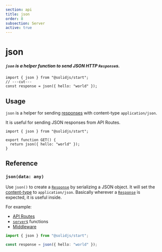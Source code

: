 ```yaml
---
section: api
title: json
order: 8
subsection: Server
active: true
---
```


# json

##### `json` is a helper function to send JSON HTTP `Response`s.

<div class="text-lg">

```tsx twoslash
import { json } from "@solidjs/start";
// ---cut---
const response = json({ hello: "world" });
```

</div>

<table-of-contents></table-of-contents>

## Usage

`json` is a helper for sending [responses][Response] with content-type `application/json`.

It is useful for sending JSON responses from API Routes.

```tsx twoslash
import { json } from "@solidjs/start";

export function GET() {
  return json({ hello: "world" });
}
```

## Reference

### `json(data: any)`

Use `json()` to create a [`Response`][Response] by serializing a JSON object. It will set the [content-type][ContentType] to `application/json`. Basically wherever a [`Response`][Response] is expected, it is useful inside.

For example:

- [API Routes](/core-concepts/api-routes)
- [`server$`](/api/server$) functions
- [Middleware](/advanced/middleware)

```ts twoslash
import { json } from "@solidjs/start";

const response = json({ hello: "world" });
```

[Response]: https://developer.mozilla.org/en-US/docs/Web/API/Response
[ContentType]: https://developer.mozilla.org/en-US/docs/Web/HTTP/Headers/Content-Type
